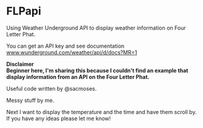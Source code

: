 # FLPapi
Using Weather Underground API to display weather information on Four Letter Phat.

You can get an API key and see documentation www.wunderground.com/weather/api/d/docs?MR=1

**Disclaimer
<br>Beginner here, I'm sharing this because I couldn't find an example that display information from an API on the Four Letter Phat.**

Useful code written by @sacmoses.

Messy stuff by me.

Next I want to display the temperature and the time and have them scroll by. If you have any ideas please let me know!
